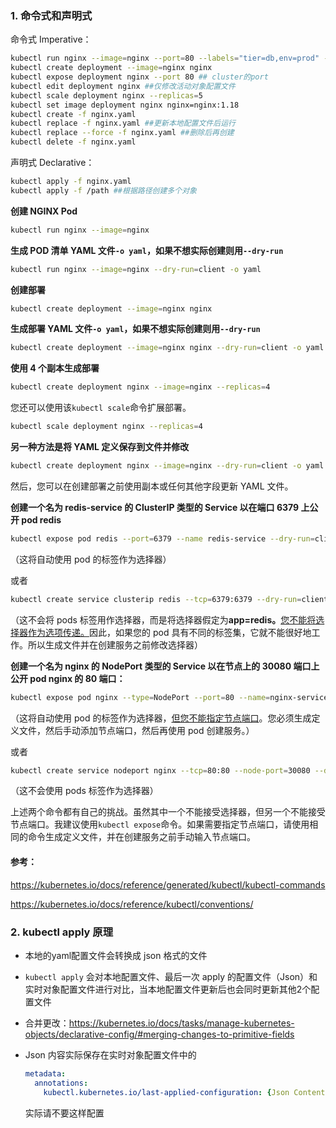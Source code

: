 ### 1. 命令式和声明式

命令式 Imperative：

```bash
kubectl run nginx --image=nginx --port=80 --labels="tier=db,env=prod" --expose=true  ##container的port
kubectl create deployment --image=nginx nginx
kubectl expose deployment nginx --port 80 ## cluster的port
kubectl edit deployment nginx ##仅修改活动对象配置文件
kubectl scale deployment nginx --replicas=5
kubectl set image deployment nginx nginx=nginx:1.18
kubectl create -f nginx.yaml
kubectl replace -f nginx.yaml ##更新本地配置文件后运行
kubectl replace --force -f nginx.yaml ##删除后再创建
kubectl delete -f nginx.yaml
```

声明式 Declarative：

```bash
kubectl apply -f nginx.yaml
kubectl apply -f /path ##根据路径创建多个对象
```

**创建 NGINX Pod**

```bash
kubectl run nginx --image=nginx
```

**生成 POD 清单 YAML 文件`-o yaml`，如果不想实际创建则用`--dry-run`**

```bash
kubectl run nginx --image=nginx --dry-run=client -o yaml
```

**创建部署**

```bash
kubectl create deployment --image=nginx nginx
```

**生成部署 YAML 文件`-o yaml`，如果不想实际创建则用`--dry-run`**

```bash
kubectl create deployment --image=nginx nginx --dry-run=client -o yaml
```

**使用 4 个副本生成部署**

```bash
kubectl create deployment nginx --image=nginx --replicas=4
```

您还可以使用该`kubectl scale`命令扩展部署。

```bash
kubectl scale deployment nginx --replicas=4
```

**另一种方法是将 YAML 定义保存到文件并修改**

```bash
kubectl create deployment nginx --image=nginx --dry-run=client -o yaml > nginx-deployment.yaml
```

然后，您可以在创建部署之前使用副本或任何其他字段更新 YAML 文件。

**创建一个名为 redis-service 的 ClusterIP 类型的 Service 以在端口 6379 上公开 pod redis**

```bash
kubectl expose pod redis --port=6379 --name redis-service --dry-run=client -o yaml
```

（这将自动使用 pod 的标签作为选择器）

或者

```bash
kubectl create service clusterip redis --tcp=6379:6379 --dry-run=client -o yaml
```

（这不会将 pods 标签用作选择器，而是将选择器假定为**app=redis。**[您不能将选择器作为选项传递。](https://github.com/kubernetes/kubernetes/issues/46191)因此，如果您的 pod 具有不同的标签集，它就不能很好地工作。所以生成文件并在创建服务之前修改选择器）

**创建一个名为 nginx 的 NodePort 类型的 Service 以在节点上的 30080 端口上公开 pod nginx 的 80 端口：**

```bash
kubectl expose pod nginx --type=NodePort --port=80 --name=nginx-service --dry-run=client -o yaml
```

（这将自动使用 pod 的标签作为选择器，[但您不能指定节点端口](https://github.com/kubernetes/kubernetes/issues/25478)。您必须生成定义文件，然后手动添加节点端口，然后再使用 pod 创建服务。）

或者

```bash
kubectl create service nodeport nginx --tcp=80:80 --node-port=30080 --dry-run=client -o yaml
```

（这不会使用 pods 标签作为选择器）

上述两个命令都有自己的挑战。虽然其中一个不能接受选择器，但另一个不能接受节点端口。我建议使用`kubectl expose`命令。如果需要指定节点端口，请使用相同的命令生成定义文件，并在创建服务之前手动输入节点端口。

#### **参考：**

https://kubernetes.io/docs/reference/generated/kubectl/kubectl-commands

https://kubernetes.io/docs/reference/kubectl/conventions/

### 2. kubectl apply 原理

- 本地的yaml配置文件会转换成 json 格式的文件

- `kubectl apply` 会对本地配置文件、最后一次 apply 的配置文件（Json）和实时对象配置文件进行对比，当本地配置文件更新后也会同时更新其他2个配置文件

- 合并更改：https://kubernetes.io/docs/tasks/manage-kubernetes-objects/declarative-config/#merging-changes-to-primitive-fields

- Json 内容实际保存在实时对象配置文件中的

  ```yaml
  metadata:
    annotations:
      kubectl.kubernetes.io/last-applied-configuration: {Json Content}
  ```

  实际请不要这样配置